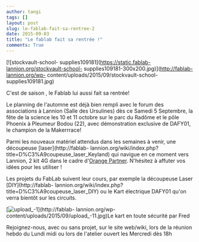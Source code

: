 ```yaml
---
author: tangi
tags: []
layout: post
slug: le-fablab-fait-sa-rentree-2
date: 2015-09-03
title: "Le fablab fait sa rentrée !"
comments: True
---
```

[![stockvault-school-
supplies109181](https://static.fablab-lannion.org/stockvault-school-
supplies109181-300x200.jpg)](http://fablab-lannion.org/wp-
content/uploads/2015/09/stockvault-school-supplies109181.jpg)

C'est de saison , le Fablab lui aussi fait sa rentrée!

Le planning de l'automne est déjà bien rempli avec le forum des associations à
Lannion (Salle des Ursulines) dès ce Samedi 5 Septembre, la fête de la science
les 10 et 11 octobre sur le parc du Radôme et le pôle Phoenix à Pleumeur Bodou
(22), avec démonstration exclusive de DAFY01, le champion de la Makerrrace!

Parmi les nouveaux matériel attendus dans les semaines à venir, une découpeuse
[laser](http://fablab-
lannion.org/wiki/index.php?title=D%C3%A9coupeuse_laser_Keyland) qui navigue en
ce moment vers Lannion, 2 kit 4G dans le cadre d'[Orange
Partner](https://www.orangepartner.com/4GKit). N'hésitez à affuter vos idées
pour les utiliser !

Les projets du FabLab suivent leur cours, par exemple la découpeuse Laser
[DIY](http://fablab-
lannion.org/wiki/index.php?title=D%C3%A9coupeuse_laser_DIY) ou le Kart
électrique DAFY01 qu'on verra bientôt sur les circuits.

[![upload_-1](https://static.fablab-lannion.org/upload_-11-169x300.jpg)](http://fablab-
lannion.org/wp-content/uploads/2015/09/upload_-11.jpg)Le kart en toute
sécurité par Fred

Rejoignez-nous, avec ou sans projet, sur le site web/wiki, lors de la réunion
hebdo du Lundi midi ou lors de l'atelier ouvert les Mercredi dès 18h



